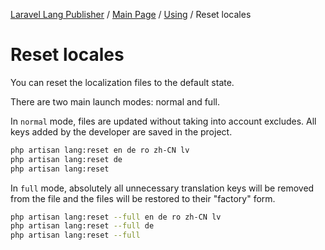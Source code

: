 [Laravel Lang Publisher][link_source] / [Main Page](../index.md) / [Using](index.md) / Reset locales

# Reset locales

You can reset the localization files to the default state.

There are two main launch modes: normal and full.

In `normal` mode, files are updated without taking into account excludes. All keys added by the developer are saved in the project.

```bash
php artisan lang:reset en de ro zh-CN lv
php artisan lang:reset de
php artisan lang:reset
```

In `full` mode, absolutely all unnecessary translation keys will be removed from the file and the files will be restored to their "factory" form.

```bash
php artisan lang:reset --full en de ro zh-CN lv
php artisan lang:reset --full de
php artisan lang:reset --full
```

[link_source]:  https://github.com/andrey-helldar/laravel-lang-publisher
